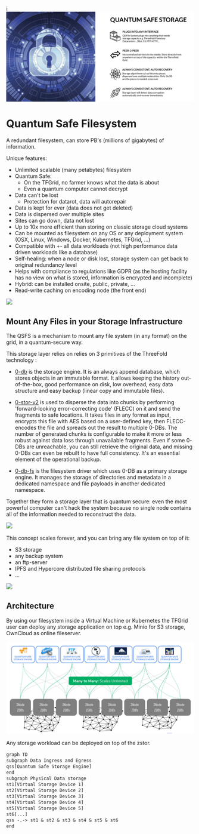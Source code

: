 

i![](img/qsss_intro.png)  

# Quantum Safe Filesystem

A redundant filesystem, can store PB's (millions of gigabytes) of information.

Unique features:

- Unlimited scalable (many petabytes) filesystem
- Quantum Safe:
  - On the TFGrid, no farmer knows what the data is about
  - Even a quantum computer cannot decrypt
- Data can't be lost
  - Protection for datarot, data will autorepair
- Data is kept for ever (data does not get deleted)
- Data is dispersed over multiple sites
- Sites can go down, data not lost
- Up to 10x more efficient than storing on classic storage cloud systems
- Can be mounted as filesystem on any OS or any deployment system (OSX, Linux, Windows, Docker, Kubernetes, TFGrid, ...)
- Compatible with +- all data workloads (not high performance data driven workloads like a database)
- Self-healing: when a node or disk lost, storage system can get back to original redundancy level
- Helps with compliance to regulations like GDPR (as the hosting facility has no view on what is stored, information is encrypted and incomplete)
- Hybrid: can be installed onsite, public, private, ...
- Read-write caching on encoding node (the front end)

![](img/planet_fs.jpg)

## Mount Any Files in your Storage Infrastructure

The QSFS is a mechanism to mount any file system (in any format) on the grid, in a quantum-secure way. 

This storage layer relies on relies on 3 primitives of the ThreeFold technology : 

- [0-db](https://github.com/threefoldtech/0-db) is the storage engine.
It is an always append database, which stores objects in an immutable format. It allows keeping the history out-of-the-box, good performance on disk, low overhead, easy data structure and easy backup (linear copy and immutable files).

- [0-stor-v2](https://github.com/threefoldtech/0-stor_v2) is used to disperse the data into chunks by performing 'forward-looking error-correcting code' (FLECC) on it and send the fragments to safe locations.
It takes files in any format as input, encrypts this file with AES based on a user-defined key, then FLECC-encodes the file and spreads out the result
to multiple 0-DBs. The number of generated chunks is configurable to make it more or less robust against data loss through unavailable fragments. Even if some 0-DBs are unreachable, you can still retrieve the original data, and missing 0-DBs can even be rebuilt to have full consistency. It's an essential element of the operational backup. 

- [0-db-fs](https://github.com/threefoldtech/0-db-fs) is the filesystem driver which uses 0-DB as a primary storage engine. It manages the storage of directories and metadata in a dedicated namespace and file payloads in another dedicated namespace.

Together they form a storage layer that is quantum secure: even the most powerful computer can't hack the system because no single node contains all of the information needed to reconstruct the data.

![](img/quantum_safe_storage.jpg)

This concept scales forever, and you can bring any file system on top of it: 
- S3 storage 
- any backup system
- an ftp-server
- IPFS and Hypercore distributed file sharing protocols 
- ...

![](img/quantum_safe_storage_scale.jpg)



## Architecture

By using our filesystem inside a Virtual Machine or Kubernetes the TFGrid user can deploy any storage application on top e.g. Minio for S3 storage, OwnCloud as online fileserver.

![](img/qsstorage_architecture.jpg)

Any storage workload can be deployed on top of the zstor.

```mermaid
graph TD
subgraph Data Ingress and Egress
qss[Quantum Safe Storage Engine]
end
subgraph Physical Data storage
st1[Virtual Storage Device 1]
st2[Virtual Storage Device 2]
st3[Virtual Storage Device 3]
st4[Virtual Storage Device 4]
st5[Virtual Storage Device 5]
st6[...]
qss -.-> st1 & st2 & st3 & st4 & st5 & st6
end
```